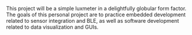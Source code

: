 This project will be a simple luxmeter in a delightfully globular form factor. The goals of this personal project are to practice embedded development related to sensor integration and BLE, as well as software development related to data visualization and GUIs.